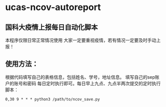 # ucas-ncov-autoreport

## 国科大疫情上报每日自动化脚本

本程序仅限日常正常情况使用
大家一定要重视疫情，若有情况一定要及时手动上报！

## 使用方法：

根据代码填写自己的表格信息，包括姓名、学号，地址信息。
填写自己的sep账户的账号和密码
每日定时执行即可。每日早上九点、九点半两次提交的定时执行脚本：

`0,30 9 * * * python3 /path/to/ncov_save.py`
